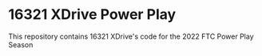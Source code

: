 # 16321 XDrive Power Play #
This repository contains 16321 XDrive's code for the 2022 FTC Power Play Season

